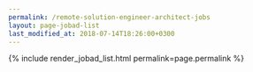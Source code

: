 ```yaml
---
permalink: /remote-solution-engineer-architect-jobs
layout: page-jobad-list
last_modified_at: 2018-07-14T18:26:00+0300
---
```

{% include render_jobad_list.html permalink=page.permalink %}
